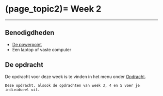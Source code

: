 (page_topic2)=
Week 2 
=======================

---

## Benodigdheden
- [De powerpoint](../../files/stuurinformatie_workshop_2_python_1.pptx)
- Een laptop of vaste computer

## De opdracht
De opdracht voor deze week is te vinden in het menu onder [Opdracht](https://remi-ui.github.io/python_tb/class/week05/python_en_data_3.html).

```{warning}
Deze opdracht, alsook de opdrachten van week 3, 4 en 5 voer je individueel uit.
```
